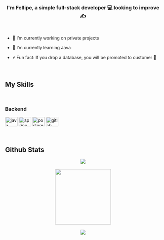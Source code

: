 ### <div align="center">I'm Fellipe, a simple full-stack developer 💻 looking to improve ✍️</div>  

<br/>
  

- 🔭 I’m currently working on private projects
  

- 🌱 I’m currently learning Java 
  

- ⚡ Fun fact: If you drop a database, you will be promoted to customer 🤫  
  

<br/>  

## My Skills

<br/>

### Backend
<div style="display: inline_block">
  <img align="center"
       alt="java"
       height="30"
       width="40"
       title="Java"
       src="https://cdn.jsdelivr.net/gh/devicons/devicon/icons/java/java-original.svg">
  <img align="center"
       alt="spring"
       height="30"
       width="40"
       title="Spring"
       src="https://cdn.jsdelivr.net/gh/devicons/devicon/icons/spring/spring-original.svg">
  <img align="center"
       alt="postgresql"
       height="30"
       width="40"
       title="PostgreSQL"
       src="https://cdn.jsdelivr.net/gh/devicons/devicon/icons/postgresql/postgresql-original.svg">
  <img align="center"
       alt="gitlab"
       height="30"
       width="40"
       title="GitLab"
       src="https://cdn.jsdelivr.net/gh/devicons/devicon/icons/gitlab/gitlab-original.svg">
<div/>

<br/>  

<br/>  

## Github Stats  
<div align="center"><img src="https://github-readme-stats.vercel.app/api?username=techsneeker&show_icons=true&theme=github_dark" align="center" /></div>

<br/>

<div align="center">
  <a href="https://github.com/TechSneeker">
  <img height="180em" src="https://github-readme-stats.vercel.app/api/top-langs/?username=techsneeker&layout=compact&langs_count=7&theme=github_dark"/>
</div> 

<br/>  

<div align="center">
<img src="https://komarev.com/ghpvc/?username=TechSneeker&&style=flat-square" align="center"/>
</div>  
  
<br/>
 
